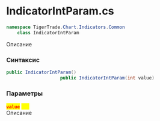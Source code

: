 
# IndicatorIntParam.cs
```csharp
namespace TigerTrade.Chart.Indicators.Common  
    class IndicatorIntParam
```

Описание

### Синтаксис
```csharp
public IndicatorIntParam()
                    public IndicatorIntParam(int value)
```

### Параметры
<mark style="color:red;">**`value`**</mark> <mark style="color:yellow;">`int`</mark>  
 Описание  
  

                    
                    